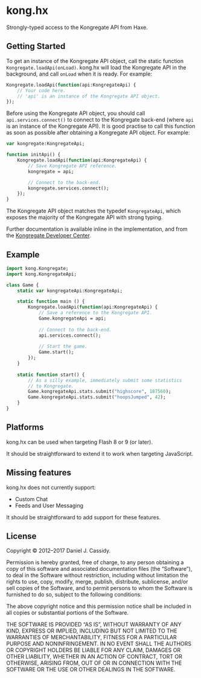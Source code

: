 # kong.hx

Strongly-typed access to the Kongregate API from Haxe.


## Getting Started

To get an instance of the Kongregate API object, call the static function
`Kongregate.loadApi(onLoad)`. kong.hx will load the Kongregate API in the
background, and call `onLoad` when it is ready. For example:

```haxe
Kongregate.loadApi(function(api:KongregateApi) {
    // Your code here.
    // 'api' is an instance of the Kongregate API object.
});
```

Before using the Kongregate API object, you should call
`api.services.connect()` to connect to the Kongregate back-end (where `api` is
an instance of the Kongregate API). It is good practise to call this function
as soon as possible after obtaining a Kongregate API object. For example:

```haxe
var kongregate:KongregateApi;

function initApi() {
    Kongregate.loadApi(function(api:KongregateApi) {
        // Save Kongregate API reference.
        kongregate = api;

        // Connect to the back-end.
        kongregate.services.connect();
    });
}
```

The Kongregate API object matches the typedef `KongregateApi`, which exposes
the majority of the Kongregate API with strong typing.

Further documentation is available inline in the implementation, and from
the [Kongregate Developer Center][1].


## Example

```haxe
import kong.Kongregate;
import kong.KongregateApi;

class Game {
    static var kongregateApi:KongregateApi;

    static function main () {
        Kongregate.loadApi(function(api:KongregateApi) {
            // Save a reference to the Kongregate API.
            Game.kongregateApi = api;
        
            // Connect to the back-end.
            api.services.connect();
            
            // Start the game.
            Game.start();
        });
    }
    
    static function start() {
        // As a silly example, immediately submit some statistics
        // to Kongregate.
        Game.kongregateApi.stats.submit("highscore", 187560);
        Game.kongregateApi.stats.submit("hoopsJumped", 42);
    }
}
```

## Platforms

kong.hx can be used when targeting Flash 8 or 9 (or later).

It should be straightforward to extend it to work when targeting JavaScript.


## Missing features

kong.hx does not currently support:

 * Custom Chat
 * Feeds and User Messaging

It should be straightforward to add support for these features.


## License

Copyright © 2012–2017 Daniel J. Cassidy.

Permission is hereby granted, free of charge, to any person obtaining a copy
of this software and associated documentation files (the “Software”), to deal
in the Software without restriction, including without limitation the rights
to use, copy, modify, merge, publish, distribute, sublicense, and/or sell
copies of the Software, and to permit persons to whom the Software is
furnished to do so, subject to the following conditions:

The above copyright notice and this permission notice shall be included in all
copies or substantial portions of the Software.

THE SOFTWARE IS PROVIDED “AS IS”, WITHOUT WARRANTY OF ANY KIND, EXPRESS OR
IMPLIED, INCLUDING BUT NOT LIMITED TO THE WARRANTIES OF MERCHANTABILITY,
FITNESS FOR A PARTICULAR PURPOSE AND NONINFRINGEMENT. IN NO EVENT SHALL THE
AUTHORS OR COPYRIGHT HOLDERS BE LIABLE FOR ANY CLAIM, DAMAGES OR OTHER
LIABILITY, WHETHER IN AN ACTION OF CONTRACT, TORT OR OTHERWISE, ARISING FROM,
OUT OF OR IN CONNECTION WITH THE SOFTWARE OR THE USE OR OTHER DEALINGS IN THE
SOFTWARE.


[1]: http://developers.kongregate.com/docs/api-overview/intro

